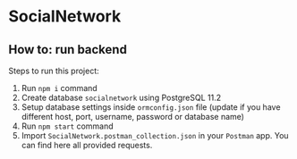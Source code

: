 # SocialNetwork
## How to: run backend

Steps to run this project:

1. Run `npm i` command
2. Create database `socialnetwork` using PostgreSQL 11.2
3. Setup database settings inside `ormconfig.json` file (update if you have different host, port, username, password or database name)
4. Run `npm start` command
5. Import `SocialNetwork.postman_collection.json` in your `Postman` app. You can find here all provided requests.
